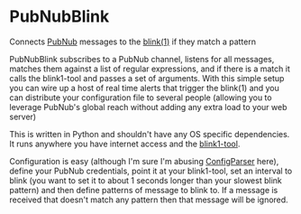 PubNubBlink
===========

Connects [PubNub][1] messages to the [blink(1)][2] if they match a pattern

PubNubBlink subscribes to a PubNub channel, listens for all messages, matches them against a list of regular expressions, and if there is a match it calls the blink1-tool and passes a set of arguments.  With this simple setup you can wire up a host of real time alerts that trigger the blink(1) and you can distribute your configuration file to several people (allowing you to leverage PubNub's global reach without adding any extra load to your web server)

This is written in Python and shouldn't have any OS specific dependencies.  It runs anywhere you have internet access and the [blink1-tool][3].

Configuration is easy (although I'm sure I'm abusing [ConfigParser][4] here), define your PubNub credentials, point it at your blink1-tool, set an interval to blink (you want to set it to about 1 seconds longer than your slowest blink pattern) and then define patterns of message to blink to.  If a message is received that doesn't match any pattern then that message will be ignored.

[1]: http://www.pubnub.com/
[2]: http://blink1.thingm.com/
[3]: https://github.com/todbot/blink1
[4]: http://docs.python.org/2/library/configparser.html
